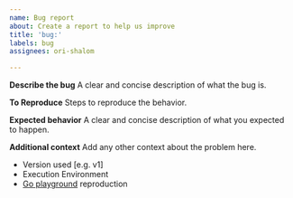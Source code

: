 ```yaml
---
name: Bug report
about: Create a report to help us improve
title: 'bug:'
labels: bug
assignees: ori-shalom

---
```


**Describe the bug**
A clear and concise description of what the bug is.

**To Reproduce**
Steps to reproduce the behavior.

**Expected behavior**
A clear and concise description of what you expected to happen.

**Additional context**
Add any other context about the problem here.
- Version used [e.g. v1]
- Execution Environment
- [Go playground](https://go.dev/play/) reproduction
